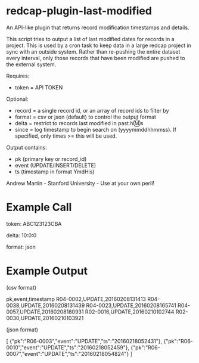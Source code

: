 # redcap-plugin-last-modified
An API-like plugin that returns record modification timestamps and details.  

This script tries to output a list of last modified dates for records in a project.
This is used by a cron task to keep data in a large redcap project in sync with an outside system.  Rather than re-pushing the entire dataset every interval, only those records that have been modified are pushed to the external system.

Requires:
*	token = API TOKEN

Optional:
*	record = a single record id, or an array of record ids to filter by
*	format = csv or json (default) to control the output format
*	delta = restrict to records last modified in past h:m:s
*	since = log timestamp to begin search on (yyyymmddhhmmss).  If specified, only times >= this will be used.

Output contains:
*	pk (primary key or record_id)
*	event (UPDATE/INSERT/DELETE)
*	ts (timestamp in format YmdHis)

Andrew Martin - Stanford University - Use at your own peril!

# Example Call
token: ABC123123CBA

delta: 10:0:0

format: json

# Example Output

(csv format)

pk,event,timestamp
R04-0002,UPDATE,20160208131413
R04-0038,UPDATE,20160208131439
R04-0023,UPDATE,20160208165741
R04-0057,UPDATE,20160208180931
R02-0016,UPDATE,20160210102744
R02-0030,UPDATE,20160210103921

(json format)

[
  {"pk":"R06-0003","event":"UPDATE","ts":"20160218052431"},
  {"pk":"R06-0010","event":"UPDATE","ts":"20160218052459"},
  {"pk":"R06-0007","event":"UPDATE","ts":"20160218054824"}
]
